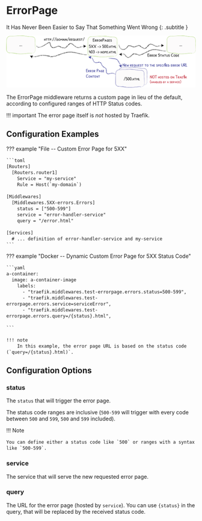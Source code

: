 # ErrorPage

It Has Never Been Easier to Say That Something Went Wrong
{: .subtitle }

![ErrorPages](../assets/img/middleware/errorpages.png)

The ErrorPage middleware returns a custom page in lieu of the default, according to configured ranges of HTTP Status codes.

!!! important
    The error page itself is _not_ hosted by Traefik.

## Configuration Examples

??? example "File -- Custom Error Page for 5XX"

    ```toml
    [Routers]
      [Routers.router1]
        Service = "my-service"
        Rule = Host(`my-domain`)

    [Middlewares]
      [Middlewares.5XX-errors.Errors]
        status = ["500-599"]
        service = "error-handler-service"
        query = "/error.html"
                
    [Services]
      # ... definition of error-handler-service and my-service
    ```

??? example "Docker -- Dynamic Custom Error Page for 5XX Status Code"

    ```yaml
    a-container:
      image: a-container-image 
        labels:
          - "traefik.middlewares.test-errorpage.errors.status=500-599",
          - "traefik.middlewares.test-errorpage.errors.service=serviceError",
          - "traefik.middlewares.test-errorpage.errors.query=/{status}.html",
            		
    ```
    
    !!! note 
        In this example, the error page URL is based on the status code (`query=/{status}.html)`.

## Configuration Options

### status

The `status` that will trigger the error page.

The status code ranges are inclusive (`500-599` will trigger with every code between `500` and `599`, `500` and `599` included).
 
!!! Note

    You can define either a status code like `500` or ranges with a syntax like `500-599`.

### service

The service that will serve the new requested error page.

### query

The URL for the error page (hosted by `service`). You can use `{status}` in the query, that will be replaced by the received status code.
